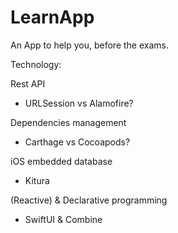 # LearnApp
An App to help you, before the exams. 


Technology: 

Rest API
- URLSession vs Alamofire?

Dependencies management 
- Carthage vs Cocoapods?

iOS embedded database
- Kitura 

(Reactive) & Declarative programming 
- SwiftUI & Combine 


